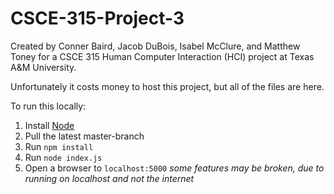 # CSCE-315-Project-3

Created by Conner Baird, Jacob DuBois, Isabel McClure, and Matthew Toney
for a CSCE 315 Human Computer Interaction (HCI) project at Texas A&M University.

Unfortunately it costs money to host this project, but all of the files are here.

To run this locally:
1. Install [Node](https://nodejs.org/en/download/)
2. Pull the latest master-branch
3. Run `npm install`
4. Run `node index.js`
5. Open a browser to `localhost:5000`
*some features may be broken, due to running on localhost and not the internet*

